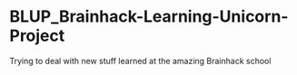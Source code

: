 # BLUP_Brainhack-Learning-Unicorn-Project
Trying to deal with new stuff learned at the amazing Brainhack school

